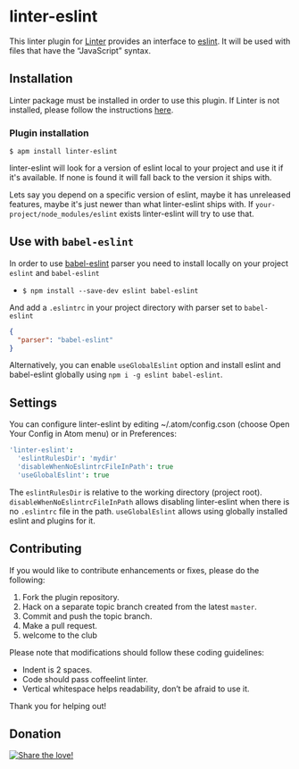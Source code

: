 linter-eslint
=========================

This linter plugin for [Linter](https://github.com/AtomLinter/Linter) provides an interface to [eslint](http://eslint.org). It will be used with files that have the “JavaScript” syntax.

## Installation
Linter package must be installed in order to use this plugin. If Linter is not installed, please follow the instructions [here](https://github.com/AtomLinter/Linter).

### Plugin installation
```
$ apm install linter-eslint
```

linter-eslint will look for a version of eslint local to your project and use it if it's available. If none is found it will fall back to the version it ships with.

Lets say you depend on a specific version of eslint, maybe it has unreleased features, maybe it's just newer than what linter-eslint ships with. If `your-project/node_modules/eslint` exists linter-eslint will try to use that.

## Use with `babel-eslint`

In order to use [babel-eslint](https://github.com/babel/babel-eslint) parser you need to install locally on your project `eslint` and `babel-eslint`

* `$ npm install --save-dev eslint babel-eslint`

And add a `.eslintrc` in your project directory with parser set to `babel-eslint`

```json
{
  "parser": "babel-eslint"
}
```

Alternatively, you can enable `useGlobalEslint` option and install eslint and babel-eslint globally using `npm i -g eslint babel-eslint`.

## Settings
You can configure linter-eslint by editing ~/.atom/config.cson (choose Open Your Config in Atom menu) or in Preferences:

```coffee
'linter-eslint':
  'eslintRulesDir': 'mydir'
  'disableWhenNoEslintrcFileInPath': true  
  'useGlobalEslint': true
```

The `eslintRulesDir` is relative to the working directory (project root).
`disableWhenNoEslintrcFileInPath` allows disabling linter-eslint when there is no `.eslintrc` file in the path.
`useGlobalEslint` allows using globally installed eslint and plugins for it.


## Contributing
If you would like to contribute enhancements or fixes, please do the following:

1. Fork the plugin repository.
1. Hack on a separate topic branch created from the latest `master`.
1. Commit and push the topic branch.
1. Make a pull request.
1. welcome to the club

Please note that modifications should follow these coding guidelines:

- Indent is 2 spaces.
- Code should pass coffeelint linter.
- Vertical whitespace helps readability, don’t be afraid to use it.

Thank you for helping out!

## Donation
[![Share the love!](https://chewbacco-stuff.s3.amazonaws.com/donate.png)](https://www.paypal.com/cgi-bin/webscr?cmd=_s-xclick&hosted_button_id=KXUYS4ARNHCN8)
